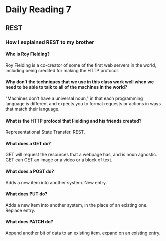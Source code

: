 # Daily Reading 7

## REST

### How I explained REST to my brother

#### Who is Roy Fielding?

Roy Fielding is a co-creator of some of the first web servers in the world, including being credited for making the HTTP protocol.

#### Why don’t the techniques that we use in this class work well when we need to be able to talk to all of the machines in the world?

"Machines don't have a universal noun," in that each programming language is different and expects you to format requests or actions in ways that match their language.

#### What is the HTTP protocol that Fielding and his friends created?

Representational State Transfer. REST.

#### What does a GET do?

GET will request the resources that a webpage has, and is noun agnostic. GET can GET an image or a video or a block of text.

#### What does a POST do?

Adds a new item into another system. New entry.

#### What does PUT do?

Adds a new item into another system, in the place of an existing one. Replace entry.

#### What does PATCH do?

Append another bit of data to an existing item. expand on an existing entry.

